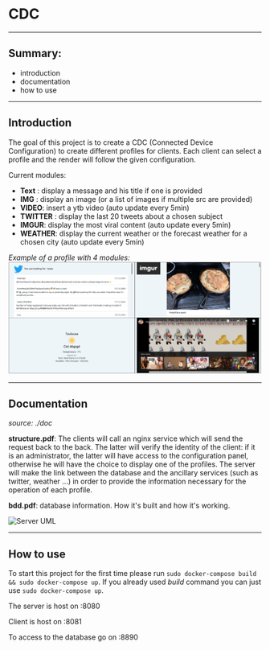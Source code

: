 # CDC

---

## Summary:

- introduction
- documentation
- how to use

---

## Introduction

The goal of this project is to create a CDC (Connected Device Configuration) to create different profiles for clients. Each client can select a profile and the render will follow the given configuration.

Current modules:

- **Text** : display a message and his title if one is provided
- **IMG** : display an image (or a list of images if multiple src are provided)
- **VIDEO**: insert a ytb video (auto update every 5min)
- **TWITTER** : display the last 20 tweets about a chosen subject
- **IMGUR**: display the most viral content (auto update every 5min)
- **WEATHER**: display the current weather or the forecast weather for a chosen city (auto update every 5min)

_Example of a profile with 4 modules:_
![screen of a profile with 4 sub modules](https://github.com/calvetalex/cdc/blob/main/doc/.images/Screenshot_multiple_module_profile.png?raw=true)

---

## Documentation

_source: ./doc_

**structure.pdf**: The clients will call an nginx service which will send the request back to the back. The latter will verify the identity of the client: if it is an administrator, the latter will have access to the configuration panel, otherwise he will have the choice to display one of the profiles. The server will make the link between the database and the ancillary services (such as twitter, weather ...) in order to provide the information necessary for the operation of each profile.

**bdd.pdf**: database information. How it's built and how it's working.

![Server UML](https://viewer.diagrams.net/?highlight=0000ff&edit=_blank&layers=1&nav=1&title=server_uml#R7Z1rd6I4GMc%2FTV92DxdBfVl7253t7HS3ncvumx6EqEyROBjH2k%2B%2FCQkIJlxsjaHTnNMZJQSEPL%2BE5%2FknJCf2%2BfzpOvEWs48wANGJZQRPJ%2FbFiWXZZn%2BAP0jKhqaYlmvTlGkSBixtm3AXPgOWaLDUVRiAZSkjgjBC4aKc6MM4Bj4qpXlJAtflbBMYlX914U0Bl3DnexGf%2BjUM0IymDqz%2BNv13EE5n2S%2Bb7pDumXtZZnYny5kXwHUhyb48sc8TCBH9Nn86BxEpvaxcvv6x%2BRrdPLrXH%2F5e%2FvA%2Bj%2F68%2F%2BvLKT3Z1T6H5LeQgBi9%2BNTPj5Or37%2F0vn9b3F79vTauz8YfTtkhxk8vWrHyugPJT5CwO0abrBiX63AeeTHeGk1gjO7YHlwIIy8KpzH%2B7uOrw0faI3w8CrEFztgOBBc41Z%2BFUXDjbeCK3MMSef5jtjWawSR8xqf1IrzLxAl4d4IYTJZbynFHjsTJBk5NwBLnuc0KxsyTbrwlYnl8GEXeYhmO0wsmWeZeMg3jEUQIzrMTwVUcgIBt5ZZON1ACH3N2yPGTMIrOYQSTtGjssRkEk23Owh7T6NtDUmQtDcgMTcoPPBXwZQa9BnAOULLBWdjeIbMfq5x2j7G73pJuuizPrEC55bJq7bHaNc1Pnf%2FaP7g2evEUl1r%2Bc5Zd%2Fj2zZ7T9vfLPeREmJfYQGJFyXxa5xV8Kd7pNSmneg2yLI%2FvzEiS4gVuRO9qhGxc3KpAcgQmq5Hi58Pwwnt6keS5625R%2F2P2SJIiPnUQpQ7MwCECcMoY85FEMCS4LGMYoLRBnhP9wsZ0bvzknDr6gc7xtbrfxH8meoHMYY8i8MKUIYMbXgHBeh%2B8MzSP2dYdb3wfOZCLi1nbtoR0Iua1tRZq53ZR52JebIqYlYPalw%2Bbo%2BOSt0Ezj0Qk8HOt4eNz9%2Bd989p%2BZRF9WZ%2BBL9PX5eXxd8VgMfaABeQEgnOHbMlMJSOaVKgPE5AC5TSAuHw1INwAxjZ5iQnj%2Fg6Kx1IR0gxD7hb7rwQjhfZCvAMec2kntCiHOEb1UISE9jpD7dYiQJqQrhAxUO6oOR8gf8%2BlK89ENPizjiH6q8Pr4FoSDIgpTVY8VoClUvBqImWPbk9NliNwTgi5OTQ4jm8fIFiATeWMQ3cJliEJIzp%2FQvDsoNdGyw0HggcHEF3Hg%2BgMwnsiUO%2ByW3miNKveqZsIVYOBGpJCC8Cf5QWZInPpjRfTsUWrpfAt%2Fm5LP68v7E6J9X5H%2F7TNSWNiU2bnGSZYvS8E50x%2FIUsXtUQG9tqClKm9lI0PI8FYILqmALNBsW8MgoVHotX1oGLKC1yw4KpgCBFOQifq4Ts3gFMZedLlN3Wl8t3luYFrbSSF%2FBwhtmGpPyr9sW1xoyeYbOz7d%2BJds4LafbV48FXdebNgWvVZygZVmqFPTl3CV%2BKCmOFhPEPKSKXiBWRMQeSj8Wb64g9usz9XgGjm7orOmWMG61FlDkz56T6WM%2B3bh7NTwycAHvrCGjwdOzzHa1vBqtCp7ZU57O%2F0yFt%2F8kyvgarw5lFXlB0J8LmMUok1Vs1ztL%2B0W9cT3h8O37Fi2IqG6Xu7TzyE0vLT4YNja%2F%2Fs1nb7JBLjiViDoD8dG61bgBbYXdGIIbS%2FL58sGYBRsn7tvK1z5l9SBSwBaJXHqA5JT0j2ER%2FvpLC0dgyOmqn3Ii7TKCLp92GHE5TXI47YPJi9T70CCT98fgbkXRif9ix1kSI706vHFYw8tzWQZU%2BwMkb1hnOb9sSJlqIk6DlED1U8ck5e1bz%2Fd8e2OnwAPkbElHv4Xg3WOkwblKKCYZsvnk7weMv4BdfuZB2W1CLagaESOiYjNy5dHRoTvZ7%2B4vLm8vxS4MXNc6iVKNBoS0XBbhrTynjOGw9n3HYtYWWDXbRUru8qW4%2B60jtU1HctuV%2BtNQ9qgCf6JUOrKoD0NKVSZutXxrohcPXtl%2F2RNhXu9PiVLl7Tad1A2jsNv%2B7TupnAlQ6BqsH6vpfVlKVQWP3ohFx8gqcH4M4K4fdyRHRAuKPI5gQlz%2BPAZ8C%2Fp8ODAPmADP45qH9Di%2B7U5gBIwwS30bAchKjg0gaTRkYXOQLXw2eP9iPoh%2FtoX7ZYvag9bImQOerIY4qMZxlB9x%2Bqv5mT29n7Z67hOZo%2BXpLWTeTAns8H6qp3MHh9h5D7CktZWcU9ovlP7k4dyChpQUe5P9moCki0OV%2Bw%2B055RfD6uW3SXHwM3Lo8gSB1O8t8M0AvRKElDSb1%2FyY%2B42naDltsdQU8oy6CbnmPxkguW6oDhh2rlvaFlXkodojkpmg1pbNiWajb40b%2FFbtBdN6bQE6rxkI%2BHo7qXPG%2B8dFdo%2Bk4cK%2Ftud4VmV9l6CgEtQHVLgHIN5QKUUzkNxfsSoJyGN65UC1DZUHAtQMkQoBqsr1qAcnj1MRcVFrS2igWofKeOAg%2FlyjWgolyAcmrEyi0ORHeKvTkQKE9bbMhWTDSnWUgkqDmdfEbTI48e5ZqTw8uXW82p3NQINKecG93aHIcX9ZqTw4%2BfyDWnMi8lzSknRbMhjQ3lmpNTrzntei4FzUnjIR%2BPDmhOfc7A71hzyl7k7LbmlF0lNymhlpzehOQ0MFu6mPIkJ5eXnCg870txcjuuOLlacZKoODVYX7Xi5NYoTpkOIBKctEaQzyJSeNpVzfb2ek6Uy01ujdyUw3BFRy%2Fdw6YBT%2FkRTHiqHAClg4TDBAkNeCnXo9w6ParUEAnkqHntFKaaj9fzoV5%2Fcmv0pxIfJflJkyGdDOXqk1uvPu14MQXxScMhHY4OaE8DzsDH1J7yjY5oT2zkaMe1J358a%2F1yB1p8Uio%2B2VZZe7Jaa0%2FS5n7o8%2FKlYO4H%2FOnNifnj8ZJ8nL7vGSBoveuuUtUXTeihlapDKVX11letVPV5mTIXINb06UBVB59oy5zu4K8S%2BiaWkWc2wngCk7mXWqL4Zr%2B%2Fz0zHv65beChlq54r5cpWv0YC3YIVE%2FPX8LWlinJE39yjRxnk9IG30XKpxPZJuYRlGkMdahSq1eAthBp9%2Ft3L%2BnWzdKjRqVCjZ%2FZbhhqZTnV4hEQT5%2BtQo2HK0EG3Q42BKH7UocaBQo0G66sONQZ8nJl7hIg%2BHU6yRa0%2Bna3QLL0K%2FInvOpxgk9KI4t37egcKIBpoUR5AZCs71uJylYAgTICPeHKwLaMxeZZrYqRBojw6GNSMn9hCgsPL5Wr8nWDCRZgRcdqwP70GAKUjJ8bEZ2Tv7rODNEHSCFLfBW5msroOMNMa5byFAHPAD2zRAeYbCjDdXssnx0BaKNKwIquOLyurXYfjS37Qio4vd3wTadZXHl%2FyomPuC4bzKfHqrn6GCWmjSx4gTcMBA26e076sd%2B%2FtHSjCbOBFeYQ55IOHmjVZ36UHIcsfOO3vLmzCD2kTLsltOtJo4F3KE2vEjiINRti2bYghpaTQLLCkN9sivLwRoJVsH5dBvBS7vPBPNPyF2J2uppmaHpcJLn9t%2FUNbX7BC77Gtz6uM1Ppk%2FYl0ihcNgEQA%2Bi2bfYkAiKamH6W3tlyuYRJoAGQCYBq8F3hsAkQrYBECvGCerXw0hjDSxj%2B48W1eBTqy8Q2bM%2BsxxN%2BnEH0rfC9Iv3hrq%2FySjWMJv703Ifya2Xp1etYT2ngJxoPVLPWmzGwmL86UlojUwfYxg23B24VHjrZNUzS%2BS4fbr33isorW4XhbsOg8Nfzk8YEEXQ8aAJkAqA%2B5BUvKUwDoYpA63JJpfvUBt1WluLB1Qh80BvIx6EDYbVUJL%2BBpEWIQHjxEIbhIJ57QCBwaAfXBt6lmBssOBt%2B5Dt0Yx%2FWVhnG2qcRiXY2%2BLYFmstcKRscSTfi%2Bzfp1cnX8LTP%2B7rV9%2BkqMvwUrt%2Bv4%2BwBP3SqdrTvxt2iMHIu%2F6dxNOgKXikAHInBejGV9npFHHnja9rJs34Hwu0p3ZZOFPqDNQiMgEYEOhN52lQQb4OKktv9w9%2BkvbfzDG1990G2rnbqvayFc1hXWGMI5ajtQs%2BtsvdKkDuFkhnCu4NVXYUXuy3rdwbSrBFTtvr%2BqCac1rcMRnF01YE2PV5VuffXBWzZOSz%2B%2Fqb0Ec%2B%2FWLLWg7vnNx11aglX3%2FB7YbV84yjx2CTW5KgzTD%2FDXNeF7T7h77Ca8agTM5PGB3p6WYKUi0IGnOB%2FOMRluEYVI216e7dVLsL2qwG0awXH2erp%2B40SK9WWqr2Q6MghRYd914i1mH2EASI7%2FAQ%3D%3D)

---

## How to use

To start this project for the first time please run `sudo docker-compose build && sudo docker-compose up`. If you already used _build_ command you can just use `sudo docker-compose up`.

The server is host on :8080

Client is host on :8081

To access to the database go on :8890
